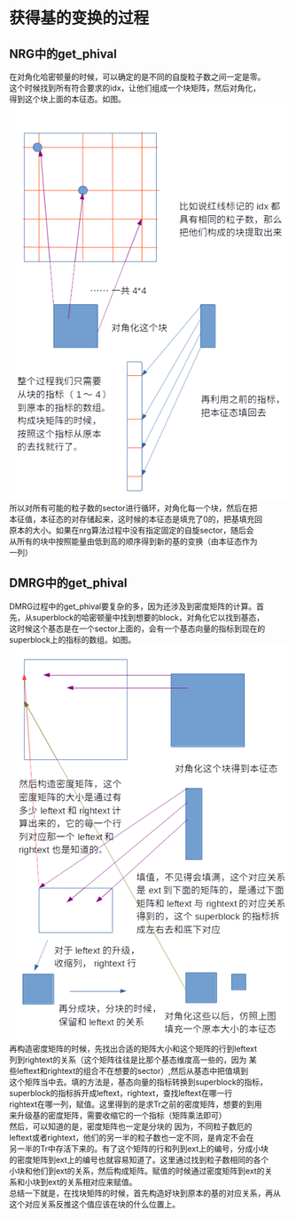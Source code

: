 获得基的变换的过程
======

## NRG中的get_phival
在对角化哈密顿量的时候，可以确定的是不同的自旋粒子数之间一定是零。  
这个时候找到所有符合要求的idx，让他们组成一个块矩阵，然后对角化，  
得到这个块上面的本征态。如图。  
![alt nrg get_phival示意](imgs/get_phival_nrg.png)  
所以对所有可能的粒子数的sector进行循环，对角化每一个块，然后在把  
本征值，本征态的对存储起来，这时候的本征态是填充了0的，把基填充回  
原本的大小。如果在nrg算法过程中没有指定固定的自旋sector，随后会  
从所有的块中按照能量由低到高的顺序得到新的基的变换（由本征态作为  
一列）  

## DMRG中的get_phival
DMRG过程中的get_phival要复杂的多，因为还涉及到密度矩阵的计算。首  
先，从superblock的哈密顿量中找到想要的block，对角化它以找到基态，  
这时候这个基态是在一个sector上面的，会有一个基态向量的指标到现在的  
superblock上的指标的数组。如图。  
![alt nrg get_phival示意](imgs/get_phival_dmrg.png)  
再构造密度矩阵的时候，先找出合适的矩阵大小和这个矩阵的行到leftext  
列到rightext的关系（这个矩阵往往是比那个基态维度高一些的，因为  某  
些leftext和rightext的组合不在想要的sector）,然后从基态中把值填到  
这个矩阵当中去。填的方法是，基态向量的指标转换到superblock的指标，  
superblock的指标拆开成leftext，rightext，查找leftext在哪一行  
rightext在哪一列，赋值。这里得到的是求Tr之前的密度矩阵，想要的到用  
来升级基的密度矩阵，需要收缩它的一个指标（矩阵乘法即可）  
然后，可以知道的是，密度矩阵也一定是分块的  因为，不同粒子数厄的  
leftext或者rightext，他们的另一半的粒子数也一定不同，是肯定不会在  
另一半的Tr中存活下来的。有了这个矩阵的行和列到ext上的编号，分成小块  
的密度矩阵到ext上的编号也就容易知道了。这里通过找到粒子数相同的各个  
小块和他们到ext的关系，然后构成矩阵。赋值的时候通过密度矩阵到ext的关  
系和小块到ext的关系相对应来赋值。  
总结一下就是，在找块矩阵的时候，首先构造好块到原本的基的对应关系，再从  
这个对应关系反推这个值应该在块的什么位置上。
